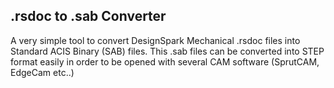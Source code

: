 .rsdoc to .sab Converter
------
A very simple tool to convert DesignSpark Mechanical .rsdoc files into Standard ACIS Binary (SAB) files.
This .sab  files can be converted into STEP format easily in order to be opened with several CAM software (SprutCAM, EdgeCam etc..)
